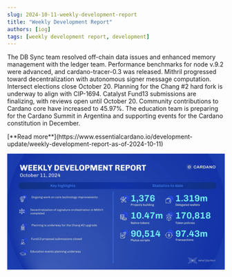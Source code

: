```yaml
---
slug: 2024-10-11-weekly-development-report
title: "Weekly Development Report"
authors: [iog]
tags: [weekly development report, development]
---
```


The DB Sync team resolved off-chain data issues and enhanced memory management with the ledger team. Performance benchmarks for node v.9.2 were advanced, and cardano-tracer-0.3 was released. Mithril progressed toward decentralization with autonomous signer message computation. Intersect elections close October 20. Planning for the Chang #2 hard fork is underway to align with CIP-1694. Catalyst Fund13 submissions are finalizing, with reviews open until October 20. Community contributions to Cardano core have increased to 45.97%. The education team is preparing for the Cardano Summit in Argentina and supporting events for the Cardano constitution in December.

<div style={{ textAlign: 'right' }}>
 [**Read more**](https://www.essentialcardano.io/development-update/weekly-development-report-as-of-2024-10-11) 
</div>

 ![weekly development report](./banner.webp)

